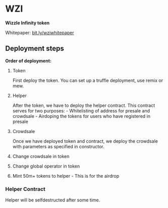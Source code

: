 # WZI

**Wizzle Infinity token**

Whitepaper: [bit.ly/wziwhitepaper](https://bit.ly/wziwhitepaper)


## Deployment steps


**Order of deployment:**

1. Token

    First deploy the token. You can set up a truffle deployment, use remix or mew.

2. Helper

    After the token, we have to deploy the helper contract.
    This contract serves for two purposes: 
        - Whitelisting of address for presale and crowdsale
        - Airdoping the tokens for users who have registered in presale
    
3. Crowdsale

    Once we have deployed token and contract, we deploy the crowdsale with parameters as specified in constructor.

4. Change crowdsale in token
5. Change global operator in token

6. Mint 50m+ tokens to helper - This is for the airdrop


### Helper Contract
Helper will be selfdestructed after some time.